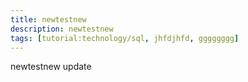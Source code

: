 ```yaml
---
title: newtestnew 
description: newtestnew
tags: [tutorial:technology/sql, jhfdjhfd, gggggggg]
---
```


newtestnew
update

